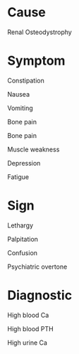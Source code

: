# Cause

Renal Osteodystrophy

# Symptom

Constipation

Nausea

Vomiting

Bone pain

Bone pain

Muscle weakness

Depression

Fatigue

# Sign

Lethargy

Palpitation

Confusion

Psychiatric overtone

# Diagnostic

High blood Ca

High blood PTH

High urine Ca

